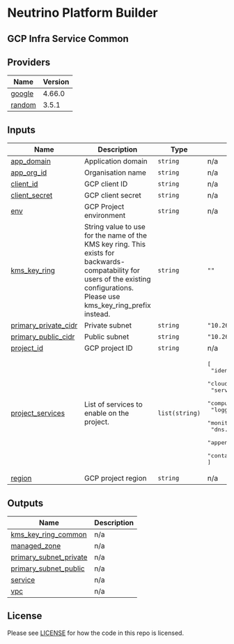 # Neutrino Platform Builder

## GCP Infra Service Common

<!-- BEGINNING OF PRE-COMMIT-TERRAFORM DOCS HOOK -->
## Providers

| Name | Version |
|------|---------|
| <a name="provider_google"></a> [google](#provider\_google) | 4.66.0 |
| <a name="provider_random"></a> [random](#provider\_random) | 3.5.1 |

## Inputs

| Name | Description | Type | Default | Required |
|------|-------------|------|---------|:--------:|
| <a name="input_app_domain"></a> [app\_domain](#input\_app\_domain) | Application domain | `string` | n/a | yes |
| <a name="input_app_org_id"></a> [app\_org\_id](#input\_app\_org\_id) | Organisation name | `string` | n/a | yes |
| <a name="input_client_id"></a> [client\_id](#input\_client\_id) | GCP client ID | `string` | n/a | yes |
| <a name="input_client_secret"></a> [client\_secret](#input\_client\_secret) | GCP client secret | `string` | n/a | yes |
| <a name="input_env"></a> [env](#input\_env) | GCP Project environment | `string` | n/a | yes |
| <a name="input_kms_key_ring"></a> [kms\_key\_ring](#input\_kms\_key\_ring) | String value to use for the name of the KMS key ring. This exists for backwards-compatability for users of the existing configurations. Please use kms\_key\_ring\_prefix instead. | `string` | `""` | no |
| <a name="input_primary_private_cidr"></a> [primary\_private\_cidr](#input\_primary\_private\_cidr) | Private subnet | `string` | `"10.26.1.0/24"` | no |
| <a name="input_primary_public_cidr"></a> [primary\_public\_cidr](#input\_primary\_public\_cidr) | Public subnet | `string` | `"10.26.2.0/24"` | no |
| <a name="input_project_id"></a> [project\_id](#input\_project\_id) | GCP project ID | `string` | n/a | yes |
| <a name="input_project_services"></a> [project\_services](#input\_project\_services) | List of services to enable on the project. | `list(string)` | <pre>[<br>  "identitytoolkit.googleapis.com",<br>  "cloudkms.googleapis.com",<br>  "servicenetworking.googleapis.com",<br>  "compute.googleapis.com",<br>  "logging.googleapis.com",<br>  "monitoring.googleapis.com",<br>  "dns.googleapis.com",<br>  "appengine.googleapis.com",<br>  "container.googleapis.com"<br>]</pre> | no |
| <a name="input_region"></a> [region](#input\_region) | GCP project region | `string` | n/a | yes |

## Outputs

| Name | Description |
|------|-------------|
| <a name="output_kms_key_ring_common"></a> [kms\_key\_ring\_common](#output\_kms\_key\_ring\_common) | n/a |
| <a name="output_managed_zone"></a> [managed\_zone](#output\_managed\_zone) | n/a |
| <a name="output_primary_subnet_private"></a> [primary\_subnet\_private](#output\_primary\_subnet\_private) | n/a |
| <a name="output_primary_subnet_public"></a> [primary\_subnet\_public](#output\_primary\_subnet\_public) | n/a |
| <a name="output_service"></a> [service](#output\_service) | n/a |
| <a name="output_vpc"></a> [vpc](#output\_vpc) | n/a |
<!-- END OF PRE-COMMIT-TERRAFORM DOCS HOOK -->

## License

Please see [LICENSE](https://github.com/neutrino-io/terraform-google-foundation/blob/master/LICENSE) for how the code in
this repo is licensed.